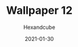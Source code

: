 ---
title: Wallpaper 12
author: Hexandcube
description: Minimalistic mountains wallpaper
keyword: mountains, landscape, desktop, wallpaper, minimalistic, mountain
id: 12
variants: [dark, light, red]
license: CC BY-NC 4.0
license_url: https://creativecommons.org/licenses/by-nc/4.0/
date: 2021-01-30
category: wallpapers
---